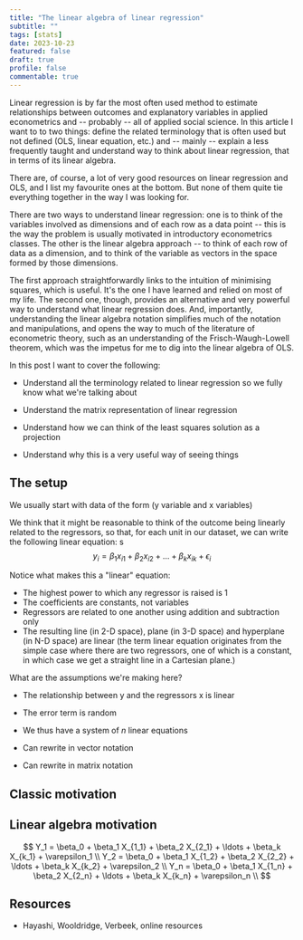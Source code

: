 ```yaml
---
title: "The linear algebra of linear regression"
subtitle: ""
tags: [stats]
date: 2023-10-23
featured: false
draft: true
profile: false
commentable: true
---
```


Linear regression is by far the most often used method to estimate relationships between outcomes and explanatory variables in applied econometrics and -- probably -- all of applied social science. In this article I want to to two things: define the related terminology that is often used but not defined (OLS, linear equation, etc.) and -- mainly -- explain a less frequently taught and understand way to think about linear regression, that in terms of its linear algebra.

There are, of course, a lot of very good resources on linear regression and OLS, and I list my favourite ones at the bottom. But none of them quite tie everything together in the way I was looking for.

There are two ways to understand linear regression: one is to think of the variables involved as dimensions and of each row as a data point -- this is the way the problem is usually motivated in introductory econometrics classes. The other is the linear algebra approach -- to think of each row of data as a dimension, and to think of the variable as vectors in the space formed by those dimensions.

The first approach straightforwardly links to the intuition of minimising squares, which is useful. It's the one I have learned and relied on most of my life. The second one, though, provides an alternative and very powerful way to understand what linear regression does. And, importantly, understanding the linear algebra notation simplifies much of the notation and manipulations, and opens the way to much of the literature of econometric theory, such as an understanding of the Frisch-Waugh-Lowell theorem, which was the impetus for me to dig into the linear algebra of OLS.

In this post I want to cover the following:

-   Understand all the terminology related to linear regression so we fully know what we're talking about

-   Understand the matrix representation of linear regression

-   Understand how we can think of the least squares solution as a projection

-   Understand why this is a very useful way of seeing things

## The setup

We usually start with data of the form (y variable and x variables)

We think that it might be reasonable to think of the outcome being linearly related to the regressors, so that, for each unit in our dataset, we can write the following linear equation:
s
$$
y_{i} = \beta_{1}x_{i1} + \beta_{2}x_{i2} + ... + \beta_{k}x_{ik} + \epsilon_{i} 
$$

Notice what makes this a "linear" equation:
- The highest power to which any regressor is raised is 1
- The coefficients are constants, not variables
- Regressors are related to one another using addition and subtraction only
- The resulting line (in 2-D space), plane (in 3-D space) and hyperplane (in N-D space) are linear (the term linear equation originates from the simple case where there are two regressors, one of which is a constant, in which case we get a straight line in a Cartesian plane.)

What are the assumptions we're making here?

-   The relationship between y and the regressors x is linear

-   The error term is random

<!-- todo: look at Angrist and Pischke for discussion on use of OLS if relationship is not linear -- BLUE -->


- We thus have a system of $n$ linear equations

- Can rewrite in vector notation

- Can rewrite in matrix notation


## Classic motivation

## Linear algebra motivation


$$
Y_1 = \beta_0 + \beta_1 X_{1_1} + \beta_2 X_{2_1} + \ldots + \beta_k X_{k_1} + \varepsilon_1 \\
Y_2 = \beta_0 + \beta_1 X_{1_2} + \beta_2 X_{2_2} + \ldots + \beta_k X_{k_2} + \varepsilon_2 \\
Y_n = \beta_0 + \beta_1 X_{1_n} + \beta_2 X_{2_n} + \ldots + \beta_k X_{k_n} + \varepsilon_n \\
$$





## Resources

- Hayashi, Wooldridge, Verbeek, online resources
